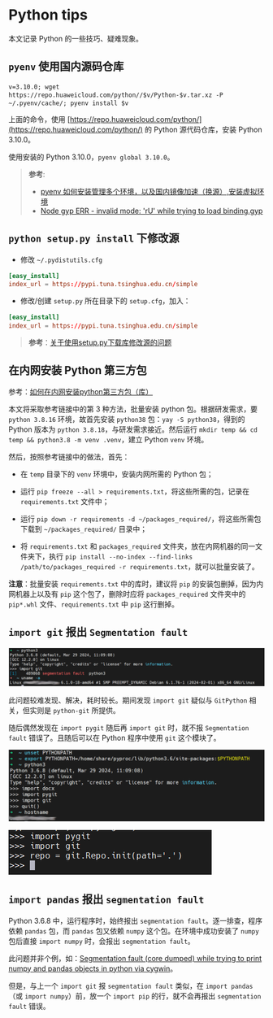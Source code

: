 # Python tips


本文记录 Python 的一些技巧、疑难现象。


## `pyenv` 使用国内源码仓库


```console
v=3.10.0; wget https://repo.huaweicloud.com/python//$v/Python-$v.tar.xz -P ~/.pyenv/cache/; pyenv install $v
```

上面的命令，使用 [https://repo.huaweicloud.com/python/](https://repo.huaweicloud.com/python/) 的 Python 源代码仓库，安装 Python 3.10.0。


使用安装的 Python 3.10.0，`pyenv global 3.10.0`。





> **参考**: 
>
> - [pyenv 如何安装管理多个环境，以及国内镜像加速（换源）,安装虚拟环境](https://blog.csdn.net/qq_43213352/article/details/104343365)
> - [Node gyp ERR - invalid mode: 'rU' while trying to load binding.gyp](https://stackoverflow.com/a/74732671/12288760)



## `python setup.py install` 下修改源


- 修改 `~/.pydistutils.cfg`


```conf
[easy_install]
index_url = https://pypi.tuna.tsinghua.edu.cn/simple
```


- 修改/创建 `setup.py` 所在目录下的 `setup.cfg`，加入：



```conf
[easy_install]
index_url = https://pypi.tuna.tsinghua.edu.cn/simple
```



> **参考**：[关于使用setup.py下载库修改源的问题](https://blog.csdn.net/qq_36852276/article/details/100740865)


## 在内网安装 Python 第三方包

参考：[如何在内网安装python第三方包（库）](https://blog.csdn.net/xue_11/article/details/112802149)


本文将采取参考链接中的第 3 种方法，批量安装 python 包。根据研发需求，要 `python 3.8.16` 环境，故首先安装 `python38` 包：`yay -S python38`，得到的 Python 版本为 `python 3.8.18`，与研发需求接近。然后运行 `mkdir temp && cd temp && python3.8 -m venv .venv`，建立 Python `venv` 环境。

然后，按照参考链接中的做法，首先：


- 在 `temp` 目录下的 `venv` 环境中，安装内网所需的 Python 包；

- 运行 `pip freeze --all > requirements.txt`，将这些所需的包，记录在 `requirements.txt` 文件中；

- 运行 `pip down -r requirements -d ~/packages_required/`，将这些所需包下载到 `~/packages_required/` 目录中；

- 将 `requirements.txt` 和 `packages_required` 文件夹，放在内网机器的同一文件夹下，执行 `pip install --no-index --find-links /path/to/packages_required -r requirements.txt`，就可以批量安装了。


**注意**：批量安装 `requirements.txt` 中的库时，建议将 `pip` 的安装包删掉，因为内网机器上以及有 `pip` 这个包了，删除时应将 `packages_required` 文件夹中的 `pip*.whl` 文件、`requirements.txt` 中 `pip` 这行删掉。



## `import git` 报出 `Segmentation fault`


![`import git` 报出 `Segmentation fault` 错误](images/import-git-segmentation-fault.png)

此问题较难发现、解决，耗时较长。期间发现 `import git` 疑似与 `GitPython` 相关，但实则是 `python-git` 所提供。

随后偶然发现在 `import pygit` 随后再 `import git` 时，就不报 `Segmentation fault` 错误了。且随后可以在 Python 程序中使用 `git` 这个模块了。


![`import git` 成功](images/import-git.png)


![使用导入的 `git` 模块](images/using-pygit.png)


## `import pandas` 报出 `segmentation fault`


Python 3.6.8 中，运行程序时，始终报出 `segmentation fault`。逐一排查，程序依赖 `pandas` 包，而 `pandas` 包又依赖 `numpy` 这个包。在环境中成功安装了 `numpy` 包后直接 `import numpy` 时，会报出 `segmentation fault`。


此问题并非个例，如：[Segmentation fault (core dumped) while trying to print numpy and pandas objects in python via cygwin](https://stackoverflow.com/questions/70511576/segmentation-fault-core-dumped-while-trying-to-print-numpy-and-pandas-objectshttps://stackoverflow.com/questions/70511576/segmentation-fault-core-dumped-while-trying-to-print-numpy-and-pandas-objects)。


但是，与上一个 `import git` 报 `segmentation fault` 类似，在 `import pandas`（或 `import numpy`）前，放一个 `import pip` 的行，就不会再报出 `segmentation fault` 错误。
